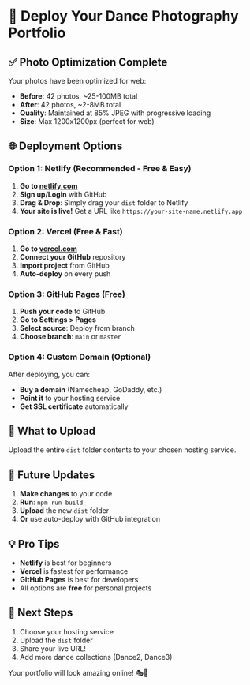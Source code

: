 # 🚀 Deploy Your Dance Photography Portfolio

## ✅ Photo Optimization Complete
Your photos have been optimized for web:
- **Before**: 42 photos, ~25-100MB total
- **After**: 42 photos, ~2-8MB total
- **Quality**: Maintained at 85% JPEG with progressive loading
- **Size**: Max 1200x1200px (perfect for web)

## 🌐 Deployment Options

### Option 1: Netlify (Recommended - Free & Easy)

1. **Go to [netlify.com](https://netlify.com)**
2. **Sign up/Login** with GitHub
3. **Drag & Drop**: Simply drag your `dist` folder to Netlify
4. **Your site is live!** Get a URL like `https://your-site-name.netlify.app`

### Option 2: Vercel (Free & Fast)

1. **Go to [vercel.com](https://vercel.com)**
2. **Connect your GitHub** repository
3. **Import project** from GitHub
4. **Auto-deploy** on every push

### Option 3: GitHub Pages (Free)

1. **Push your code** to GitHub
2. **Go to Settings > Pages**
3. **Select source**: Deploy from branch
4. **Choose branch**: `main` or `master`

### Option 4: Custom Domain (Optional)

After deploying, you can:
- **Buy a domain** (Namecheap, GoDaddy, etc.)
- **Point it** to your hosting service
- **Get SSL certificate** automatically

## 📁 What to Upload

Upload the entire `dist` folder contents to your chosen hosting service.

## 🔄 Future Updates

1. **Make changes** to your code
2. **Run**: `npm run build`
3. **Upload** the new `dist` folder
4. **Or** use auto-deploy with GitHub integration

## 💡 Pro Tips

- **Netlify** is best for beginners
- **Vercel** is fastest for performance
- **GitHub Pages** is best for developers
- All options are **free** for personal projects

## 🎯 Next Steps

1. Choose your hosting service
2. Upload the `dist` folder
3. Share your live URL!
4. Add more dance collections (Dance2, Dance3)

Your portfolio will look amazing online! 🎭📸
